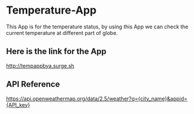 # Temperature-App

This App is for the temperature status, by using this App we can check the current temperature at different part of globe.


## Here is the link for the App


http://tempappbya.surge.sh
## API Reference


https://api.openweathermap.org/data/2.5/weather?q={city_name}&appid={API_key}
